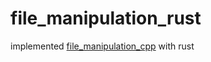 # file_manipulation_rust
implemented [file_manipulation_cpp](https://github.com/Ks5810/file_manipulation_cpp) with rust
